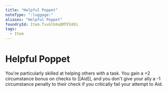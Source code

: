 ```yaml
---
title: "Helpful Poppet"
noteType: ":luggage:"
aliases: "Helpful Poppet"
foundryId: Item.TvvGlU4aQMTFbXDi
tags:
  - Item
---
```


# Helpful Poppet

You're particularly skilled at helping others with a task. You gain a +2 circumstance bonus on checks to [[Aid]], and you don't give your ally a -1 circumstance penalty to their check if you critically fail your attempt to Aid.
